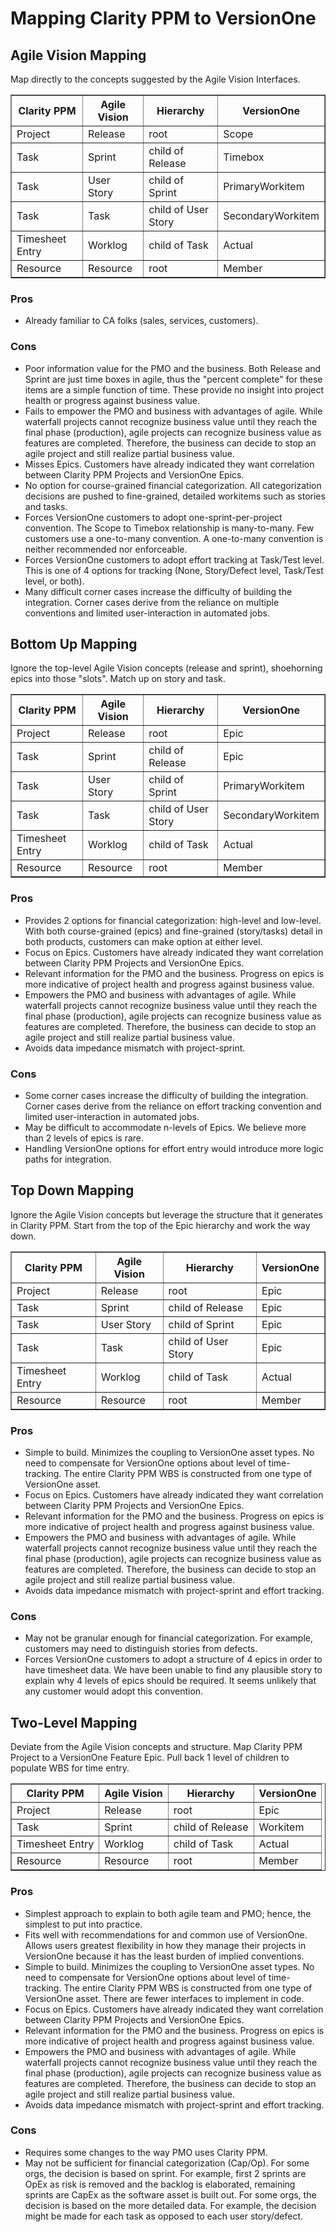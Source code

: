 # Mapping Clarity PPM to VersionOne

## Agile Vision Mapping

Map directly to the concepts suggested by the Agile Vision Interfaces.

<table border="1" width="100%">
	<tr>
		<th>Clarity PPM</th>
		<th>Agile Vision</th>
		<th>Hierarchy</th>
		<th>VersionOne</th>
	</tr>
	<tr>
		<td>Project</td>
		<td>Release</td>
		<td>root</td>
		<td>Scope</td>
	</tr>
	<tr>
		<td>Task</td>
		<td>Sprint</td>
		<td>child of Release</td>
		<td>Timebox</td>
	</tr>
	<tr>
		<td>Task</td>
		<td>User Story</td>
		<td>child of Sprint</td>
		<td>PrimaryWorkitem</td>
	</tr>
	<tr>
		<td>Task</td>
		<td>Task</td>
		<td>child of User Story</td>
		<td>SecondaryWorkitem</td>
	</tr>
	<tr>
		<td>Timesheet Entry</td>
		<td>Worklog</td>
		<td>child of Task</td>
		<td>Actual</td>
	</tr>
	<tr>
		<td>Resource</td>
		<td>Resource</td>
		<td>root</td>
		<td>Member</td>
	</tr>
</table>

### Pros

* Already familiar to CA folks (sales, services, customers).

### Cons

* Poor information value for the PMO and the business. Both Release and Sprint are just time boxes in agile, thus the "percent complete" for these items are a simple function of time. These provide no insight into project health or progress against business value.
* Fails to empower the PMO and business with advantages of agile. While waterfall projects cannot recognize business value until they reach the final phase (production), agile projects can recognize business value as features are completed. Therefore, the business can decide to stop an agile project and still realize partial business value.
* Misses Epics. Customers have already indicated they want correlation between Clarity PPM Projects and VersionOne Epics.
* No option for course-grained financial categorization. All categorization decisions are pushed to fine-grained, detailed workitems such as stories and tasks.
* Forces VersionOne customers to adopt one-sprint-per-project convention. The Scope to Timebox relationship is many-to-many. Few customers use a one-to-many convention. A one-to-many convention is neither recommended nor enforceable.
* Forces VersionOne customers to adopt effort tracking at Task/Test level. This is one of 4 options for tracking (None, Story/Defect level, Task/Test level, or both).
* Many difficult corner cases increase the difficulty of building the integration. Corner cases derive from the reliance on multiple conventions and limited user-interaction in automated jobs.

## Bottom Up Mapping

Ignore the top-level Agile Vision concepts (release and sprint), shoehorning epics into those "slots". Match up on story and task.

<table border="1" width="100%">
	<tr>
		<th>Clarity PPM</th>
		<th>Agile Vision</th>
		<th>Hierarchy</th>
		<th>VersionOne</th>
	</tr>
	<tr>
		<td>Project</td>
		<td>Release</td>
		<td>root</td>
		<td>Epic</td>
	</tr>
	<tr>
		<td>Task</td>
		<td>Sprint</td>
		<td>child of Release</td>
		<td>Epic</td>
	</tr>
	<tr>
		<td>Task</td>
		<td>User Story</td>
		<td>child of Sprint</td>
		<td>PrimaryWorkitem</td>
	</tr>
	<tr>
		<td>Task</td>
		<td>Task</td>
		<td>child of User Story</td>
		<td>SecondaryWorkitem</td>
	</tr>
	<tr>
		<td>Timesheet Entry</td>
		<td>Worklog</td>
		<td>child of Task</td>
		<td>Actual</td>
	</tr>
	<tr>
		<td>Resource</td>
		<td>Resource</td>
		<td>root</td>
		<td>Member</td>
	</tr>
</table>

### Pros

* Provides 2 options for financial categorization: high-level and low-level. With both course-grained (epics) and fine-grained (story/tasks) detail in both products, customers can make option at either level.
* Focus on Epics. Customers have already indicated they want correlation between Clarity PPM Projects and VersionOne Epics.
* Relevant information for the PMO and the business. Progress on epics is more indicative of project health and progress against business value.
* Empowers the PMO and business with advantages of agile. While waterfall projects cannot recognize business value until they reach the final phase (production), agile projects can recognize business value as features are completed. Therefore, the business can decide to stop an agile project and still realize partial business value.
* Avoids data impedance mismatch with project-sprint.

### Cons

* Some corner cases increase the difficulty of building the integration. Corner cases derive from the reliance on effort tracking convention and limited user-interaction in automated jobs.
* May be difficult to accommodate n-levels of Epics. We believe more than 2 levels of epics is rare.
* Handling VersionOne options for effort entry would introduce more logic paths for integration.

## Top Down Mapping

Ignore the Agile Vision concepts but leverage the structure that it generates in Clarity PPM. Start from the top of the Epic hierarchy and work the way down.

<table border="1" width="100%">
	<tr>
		<th>Clarity PPM</th>
		<th>Agile Vision</th>
		<th>Hierarchy</th>
		<th>VersionOne</th>
	</tr>
	<tr>
		<td>Project</td>
		<td>Release</td>
		<td>root</td>
		<td>Epic</td>
	</tr>
	<tr>
		<td>Task</td>
		<td>Sprint</td>
		<td>child of Release</td>
		<td>Epic</td>
	</tr>
	<tr>
		<td>Task</td>
		<td>User Story</td>
		<td>child of Sprint</td>
		<td>Epic</td>
	</tr>
	<tr>
		<td>Task</td>
		<td>Task</td>
		<td>child of User Story</td>
		<td>Epic</td>
	</tr>
	<tr>
		<td>Timesheet Entry</td>
		<td>Worklog</td>
		<td>child of Task</td>
		<td>Actual</td>
	</tr>
	<tr>
		<td>Resource</td>
		<td>Resource</td>
		<td>root</td>
		<td>Member</td>
	</tr>
</table>

### Pros

* Simple to build. Minimizes the coupling to VersionOne asset types.
No need to compensate for VersionOne options about level of time-tracking. The entire Clarity PPM WBS is constructed from one type of VersionOne asset.
* Focus on Epics. Customers have already indicated they want correlation between Clarity PPM Projects and VersionOne Epics.
* Relevant information for the PMO and the business. Progress on epics is more indicative of project health and progress against business value.
* Empowers the PMO and business with advantages of agile. While waterfall projects cannot recognize business value until they reach the final phase (production), agile projects can recognize business value as features are completed. Therefore, the business can decide to stop an agile project and still realize partial business value.
* Avoids data impedance mismatch with project-sprint and effort tracking.

### Cons

* May not be granular enough for financial categorization. For example, customers may need to distinguish stories from defects.
* Forces VersionOne customers to adopt a structure of 4 epics in order to have timesheet data. We have been unable to find any plausible story to explain why 4 levels of epics should be required. It seems unlikely that any customer would adopt this convention.

## Two-Level Mapping

Deviate from the Agile Vision concepts and structure. Map Clarity PPM Project to a VersionOne Feature Epic. Pull back 1 level of children to populate WBS for time entry.

<table border="1" width="100%">
	<tr>
		<th>Clarity PPM</th>
		<th>Agile Vision</th>
		<th>Hierarchy</th>
		<th>VersionOne</th>
	</tr>
	<tr>
		<td>Project</td>
		<td>Release</td>
		<td>root</td>
		<td>Epic</td>
	</tr>
	<tr>
		<td>Task</td>
		<td>Sprint</td>
		<td>child of Release</td>
		<td>Workitem</td>
	</tr>
	<tr>
		<td>Timesheet Entry</td>
		<td>Worklog</td>
		<td>child of Task</td>
		<td>Actual</td>
	</tr>
	<tr>
		<td>Resource</td>
		<td>Resource</td>
		<td>root</td>
		<td>Member</td>
	</tr>
</table>

### Pros

* Simplest approach to explain to both agile team and PMO; hence, the simplest to put into practice.
* Fits well with recommendations for and common use of VersionOne. Allows users greatest flexibility in how they manage their projects in VersionOne because it has the least burden of implied conventions.
* Simple to build. Minimizes the coupling to VersionOne asset types.
No need to compensate for VersionOne options about level of time-tracking. The entire Clarity PPM WBS is constructed from one type of VersionOne asset. There are fewer interfaces to implement in code.
* Focus on Epics. Customers have already indicated they want correlation between Clarity PPM Projects and VersionOne Epics.
* Relevant information for the PMO and the business. Progress on epics is more indicative of project health and progress against business value.
* Empowers the PMO and business with advantages of agile. While waterfall projects cannot recognize business value until they reach the final phase (production), agile projects can recognize business value as features are completed. Therefore, the business can decide to stop an agile project and still realize partial business value.
* Avoids data impedance mismatch with project-sprint and effort tracking.

### Cons

* Requires some changes to the way PMO uses Clarity PPM.
* May not be sufficient for financial categorization (Cap/Op). For some orgs, the decision is based on sprint. For example, first 2 sprints are OpEx as risk is removed and the backlog is elaborated, remaining sprints are CapEx as the software asset is built out. For some orgs, the decision is based on the more detailed data. For example, the decision might be made for each task as opposed to each user story/defect.
